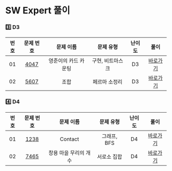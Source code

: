 # SW Expert 풀이

### 3️⃣ <strong>D3</strong>

| 번호 |                                                                                                                       문제 번호                                                                                                                       |      문제 이름       |    문제 유형     | 난이도 |             풀이              |
| :--: | :---------------------------------------------------------------------------------------------------------------------------------------------------------------------------------------------------------------------------------------------------: | :------------------: | :--------------: | :----: | :---------------------------: |
|  01  | [4047](https://swexpertacademy.com/main/code/problem/problemDetail.do?contestProbId=AWIsY84KEPMDFAWN&categoryId=AWIsY84KEPMDFAWN&categoryType=CODE&problemTitle=4047&orderBy=FIRST_REG_DATETIME&selectCodeLang=ALL&select-1=&pageSize=10&pageIndex=1) | 영준이의 카드 카운팅 | 구현, 비트마스크 |   D3   | [바로가기](./D3/SWEA_4047.md) |
|  02  |                                                                         [5607](https://swexpertacademy.com/main/code/problem/problemDetail.do?contestProbId=AWXGKdbqczEDFAUo)                                                                         |         조합         |  페르마 소정리   |   D3   | [바로가기](./D3/SWEA_5607.md) |

### 4️⃣ <strong>D4</strong>

| 번호 |                                               문제 번호                                                |       문제 이름       |  문제 유형  | 난이도 |             풀이              |
| :--: | :----------------------------------------------------------------------------------------------------: | :-------------------: | :---------: | :----: | :---------------------------: |
|  01  | [1238](https://swexpertacademy.com/main/code/problem/problemDetail.do?contestProbId=AV15B1cKAKwCFAYD&) |        Contact        | 그래프, BFS |   D4   | [바로가기](./D4/SWEA_1238.md) |
|  02  | [7465](https://swexpertacademy.com/main/code/problem/problemDetail.do?contestProbId=AWngfZVa9XwDFAQU)  | 창용 마을 무리의 개수 | 서로소 집합 |   D4   | [바로가기](./D4/SWEA_7465.md) |
